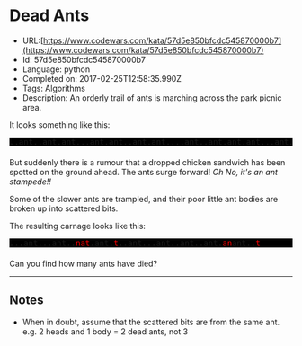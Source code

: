 # Dead Ants

 - URL:[https://www.codewars.com/kata/57d5e850bfcdc545870000b7](https://www.codewars.com/kata/57d5e850bfcdc545870000b7)
 - Id: 57d5e850bfcdc545870000b7
 - Language: python
 - Completed on: 2017-02-25T12:58:35.990Z
 - Tags: Algorithms
 - Description:
An orderly trail of ants is marching across the park picnic area.

It looks something like this:

<pre style="background:black;margin-bottom:20px">
..ant..ant.ant...ant.ant..ant.ant....ant..ant.ant.ant...ant..
</pre>

But suddenly there is a rumour that a dropped chicken sandwich has been spotted on the ground ahead. The ants surge forward! *Oh No, it's an ant stampede!!*

Some of the slower ants are trampled, and their poor little ant bodies are broken up into scattered bits.

The resulting carnage looks like this:

<pre style="background:black;margin-bottom:20px">
...ant...ant..<span style="color:red">nat</span>.ant.<span style="color:red">t</span>..ant...ant..ant..ant.<span style="color:red">an</span>ant..<span style="color:red">t</span>
</pre>

Can you find how many ants have died?

<hr>

## Notes

* When in doubt, assume that the scattered bits are from the same ant. e.g. 2 heads and 1 body = 2 dead ants, not 3
